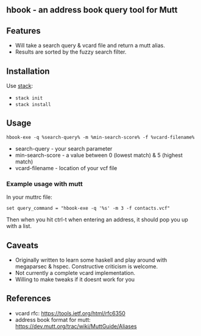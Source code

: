 hbook - an address book query tool for Mutt
---


## Features
- Will take a search query & vcard file and return a mutt alias. 
- Results are sorted by the fuzzy search filter.

## Installation
Use [stack](http://haskellstack.org):
- `stack init`
- `stack install`


## Usage
```
hbook-exe -q %search-query% -m %min-search-score% -f %vcard-filename%
```
- search-query - your search parameter
- min-search-score - a value between 0 (lowest match) & 5 (highest match)
- vcard-filename - location of your vcf file

### Example usage with mutt
In your muttrc file:
```
set query_command = "hbook-exe -q '%s' -m 3 -f contacts.vcf"
```
Then when you hit ctrl-t when entering an address, it should pop you up with a list.


## Caveats
- Originally written to learn some haskell and play around with megaparsec & hspec. Constructive criticism is welcome.
- Not currently a complete vcard implementation. 
- Willing to make tweaks if it doesnt work for you


## References 
- vcard rfc: https://tools.ietf.org/html/rfc6350
- address book format for mutt: https://dev.mutt.org/trac/wiki/MuttGuide/Aliases
